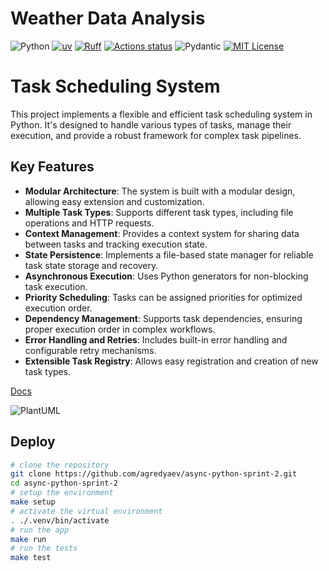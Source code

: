 # Weather Data Analysis
![Python](https://img.shields.io/badge/python-3.13-blue)
[![uv](https://img.shields.io/endpoint?url=https://raw.githubusercontent.com/astral-sh/uv/main/assets/badge/v0.json)](https://github.com/astral-sh/uv)
[![Ruff](https://img.shields.io/endpoint?url=https://raw.githubusercontent.com/astral-sh/ruff/main/assets/badge/v2.json)](https://github.com/astral-sh/ruff)
[![Actions status](https://github.com/agredyaev/async-python-sprint-1/actions/workflows/app-testing.yml/badge.svg)](https://github.com/agredyaev/async-python-sprint-1/actions)
![Pydantic](https://img.shields.io/badge/Pydantic-red?logo=pydantic&logoColor=white)
[![MIT License](https://img.shields.io/badge/license-MIT-green.svg)](https://mit-license.org/)

# Task Scheduling System

This project implements a flexible and efficient task scheduling system in Python. It's designed to handle various types of tasks, manage their execution, and provide a robust framework for complex task pipelines.

## Key Features

- **Modular Architecture**: The system is built with a modular design, allowing easy extension and customization.
- **Multiple Task Types**: Supports different task types, including file operations and HTTP requests.
- **Context Management**: Provides a context system for sharing data between tasks and tracking execution state.
- **State Persistence**: Implements a file-based state manager for reliable task state storage and recovery.
- **Asynchronous Execution**: Uses Python generators for non-blocking task execution.
- **Priority Scheduling**: Tasks can be assigned priorities for optimized execution order.
- **Dependency Management**: Supports task dependencies, ensuring proper execution order in complex workflows.
- **Error Handling and Retries**: Includes built-in error handling and configurable retry mechanisms.
- **Extensible Task Registry**: Allows easy registration and creation of new task types.

[Docs](/docs/classes_schema.md)

![PlantUML](https://www.plantuml.com/plantuml/dpng/hLLTRzem57tFht3JFO1K6jHjVPY4L4g9Dcbj4Q7h8pBn9KGaJkRhbA9f_tssWqdmM8UcyHJVZtlEFJvkRr1I8QiyyyvI7cSL0xAIiiHFGI3evZ99vQfQL0WYBhW4BY_Z8W_AZ7BTqqF9idGHZ3xq9ZhqTFyro2bA42eq7waEcd8GbwMUxvqnMAeZkHj_-p9wV8XE099LIPbutm2cAjjRgeeUbYALW1QFmOlEuHubV7oO3P_7qUFz-By2cHZT01Ovz3usgjcjWd8hLmMlTxRPDfj0KbpZ6_bbci4RQGvoKuZrV9CAO3jfSPtoaWgQ4r5Kd8qAmK6GgtuhiQ3nEjbbiqAGyp0CXs6xGkbG5XouZEGs0w86NtdUaB5n1hcApcZIyL4MWYRWNv1tkA8b3APw8h3RuZNIvqvNPHQ9WHZuv-FhyNKurDLQDXljcv_VTOVl2PmwFkoh9Vf_7Ez5MvIGps_r42gs7OnNmAeCn1nDveBuCufh4jNnb2UaRl6xv8T7r6_luQPNDKNssrU7YRbl_NLFkT86YTGpuHNYIgO59vGpWdi4pRQsrC2lhQ8ZaYOuQ0dGTT3roBc094KfjfRsT7S-P557GQ01ZWLGQJcb72NbCM2RXCxWAHpCUtcLyrolQNGOrH5Y5ZzHZTqK_3STK589BGQHFf-0R_fgHKeGg0LIEfpAuP34tQAZd-XyznOKLAYE9B9FmvwDa_HHPuuGKR4gEnH2psqex00KWP-UDuMixK7N4AFMFQFgSCgTkslaiPaZFLPhjyF4RRrJv0Wp1SemU1Qfj7sgpVGv_DklQoAAbvIvdhM0xYP7Mt_tcyPjR6Hewl7silHxyksxccrBC5u2iIn4ZcOhKfGWg1vv_CPSqxJGzByVY_PvDfly1SsK2FXU0Hwwu-0l_p7GuzesorgRM2sTGitJARGZcnb7hFHKCbrhCxlXUjhfBQx1NIT5z0Kmc8AEjBnq0vnLUVOB)

## Deploy
```bash
# clone the repository
git clone https://github.com/agredyaev/async-python-sprint-2.git
cd async-python-sprint-2
# setup the environment
make setup
# activate the virtual environment
. ./.venv/bin/activate
# run the app
make run
# run the tests
make test
```
